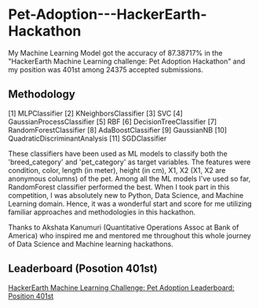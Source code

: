 # Pet-Adoption---HackerEarth-Hackathon

My Machine Learning Model got the accuracy of 87.38717% in the "HackerEarth Machine Learning challenge: Pet Adoption Hackathon" and my position was 401st among 24375 accepted submissions.

## Methodology
[1] MLPClassifier
[2] KNeighborsClassifier
[3] SVC
[4] GaussianProcessClassifier
[5] RBF
[6] DecisionTreeClassifier
[7] RandomForestClassifier
[8] AdaBoostClassifier
[9] GaussianNB
[10] QuadraticDiscriminantAnalysis
[11] SGDClassifier

These classifiers have been used as ML models to classify both the 'breed_category' and 'pet_category' as target variables. The features were condition, color, length (in meter), height (in cm), X1, X2 (X1, X2 are anonymous columns) of the pet. Among all the ML models I've used so far, RandomForest classifier performed the best. When I took part in this competition, I was absolutely new to Python, Data Science, and Machine Learning domain. Hence, it was a wonderful start and score for me utilizing familiar approaches and methodologies in this hackathon. 

Thanks to Akshata Kanumuri (Quantitative Operations Assoc at Bank of America) who inspired me and mentored me throughout this whole journey of Data Science and Machine learning hackathons.

## Leaderboard (Posotion 401st)
[HackerEarth Machine Learning Challenge: Pet Adoption Leaderboard: Position 401st](https://www.hackerearth.com/challenges/competitive/hackerearth-machine-learning-challenge-pet-adoption/leaderboard/pet-adoption-9-5838c75b/page/9/)

